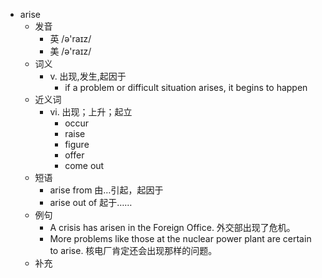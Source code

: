 - arise
  - 发音
    - 英 /ə'raɪz/
    - 美 /ə'raɪz/
  - 词义
    - v. 出现,发生,起因于
      - if a problem or difficult situation arises, it begins to happen
  - 近义词
    - vi. 出现；上升；起立
      - occur
      - raise
      - figure
      - offer
      - come out
  - 短语
    - arise from 由…引起，起因于
    - arise out of 起于……
  - 例句
    - A crisis has arisen in the Foreign Office. 外交部出现了危机。
    - More problems like those at the nuclear power plant are certain to arise. 核电厂肯定还会出现那样的问题。
  - 补充